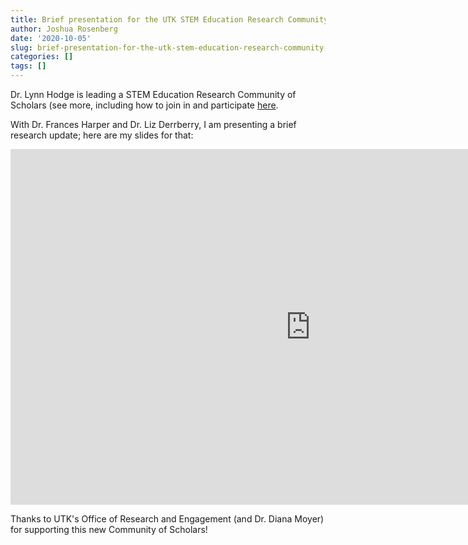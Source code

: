 ```yaml
---
title: Brief presentation for the UTK STEM Education Research Community of Scholars
author: Joshua Rosenberg
date: '2020-10-05'
slug: brief-presentation-for-the-utk-stem-education-research-community-of-scholars
categories: []
tags: []
---
```


Dr. Lynn Hodge is leading a STEM Education Research Community of Scholars (see more, including how to join in and participate [here](https://cos.utk.edu/stem-education-research-group/).

With Dr. Frances Harper and Dr. Liz Derrberry, I am presenting a brief research update; here are my slides for that:

<iframe src="https://docs.google.com/presentation/d/e/2PACX-1vS49Xw2wS7YSPwsUfKB4G4s_jQ_XE_1q1pjbXkjJ7Zgrl7xb-E9d0YIwvnsN54PpIvuQiV0c53Zy5oM/embed?start=false&loop=false&delayms=3000" frameborder="0" width="960" height="569" allowfullscreen="true" mozallowfullscreen="true" webkitallowfullscreen="true"></iframe>

Thanks to UTK's Office of Research and Engagement (and Dr. Diana Moyer) for supporting this new Community of Scholars!